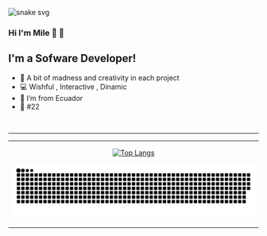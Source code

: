 
![snake svg](https://github.com/wavescats/wavescats/blob/output/github-contribution-grid-snake.svg) 


### Hi I'm Mile 👋 🍧

## I'm a Sofware Developer!
- 🌠 A bit of madness and creativity in each project 
- 💻 Wishful , Interactive , Dinamic
- 🌈 I’m from Ecuador
- 🌆 #22 


<br />

---
<table align="center"><tr><td align="center" width="9999">

[![Top Langs](https://github-readme-stats.vercel.app/api/top-langs/?username=milewid&theme=buefy&layout=compact)](https://github.com/anuraghazra/github-readme-stats)
</div>


![snake svg](https://github.com/MILEWID/MILEWID/blob/output/github-contribution-grid-snake.svg)
